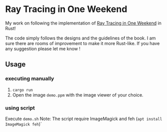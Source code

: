 # Ray Tracing in One Weekend

My work on following the implementation of [Ray Tracing in One Weekend](https://raytracing.github.io/books/RayTracingInOneWeekend.html) in Rust!

The code simply follows the designs and the guidelines of the book. I am sure there are rooms of improvement to make it more Rust-like. If you have any suggestion please let me know !

## Usage

### executing manually
1. `cargo run`
2. Open the image `demo.ppm` with the image viewer of your choice.

### using script
Execute `demo.sh`
Note: The script require ImageMagick and feh (`apt install ImageMagick feh`)`
